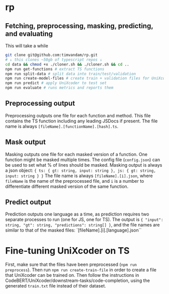 # rp

## Fetching, preprocessing, masking, predicting, and evaluating
This will take a while
```bash
git clone git@github.com:timvandam/rp.git
# ↓ this clones ~50gb of typescript repos ↓ 
cd data && chmod +x ./cloner.sh && ./cloner.sh && cd ..
npm run get-functions # extract TS functions
npm run split-data # split data into train/test/validation
npm run create-model-files # create train + validation files for UniXcoder finetuning
npm run predict # apply UniXcoder to test set
npm run evaluate # runs metrics and reports them
```

## Preprocessing output
Preprocessing outputs one file for each function and method.
This file contains the TS function including any leading JSDocs if present.
The file name is always `[fileName].[functionName].[hash].ts`.

## Mask output
Masking outputs one file for each masked version of a function.
One function might be masked multiple times.
The config file (`config.json`) can be used to set what % of lines should be masked.
Masking output is always a json object: `{ ts: { gt: string, input: string }, js: { gt: string, input: string } }`
The file name is always `[fileName].[i].json`, where `fileName` is the name of the preprocessed file, and `i` is a number to differentiate different masked version of the same function. 

## Predict output
Prediction outputs one language as a time, as prediction requires two separate processes to run (one for JS, one for TS).
The output is `{ "input": string, "gt": string, "predictions": string[] }`, and the file names are similar to that of the masked files: `[fileName].[i].[language].json``

# Fine-tuning UniXcoder on TS
First, make sure that the files have been preprocessed (`npm run preprocess`).
Then run `npm run create-train-file` in order to create a file that UniXcoder can be trained on.
Then follow the instructions in CodeBERT/UniXcoder/downstream-tasks/code-completion, using the generated `train.txt` file instead of their dataset.
